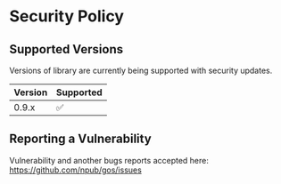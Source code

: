 # Security Policy

## Supported Versions

Versions of library are currently being supported with security updates.

| Version | Supported          |
| ------- | ------------------ |
| 0.9.x   | :white_check_mark: |

## Reporting a Vulnerability

Vulnerability and another bugs reports accepted here: https://github.com/npub/gos/issues
